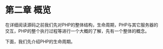 # 第二章 概览

在详细阅读源码之前我们先对PHP的整体结构，生命周期，PHP与其它服务器的交互，PHP的整个执行过程等进行一个大概的了解，先有一个整体的概念。

下面，我们先介绍PHP的生命周期。
